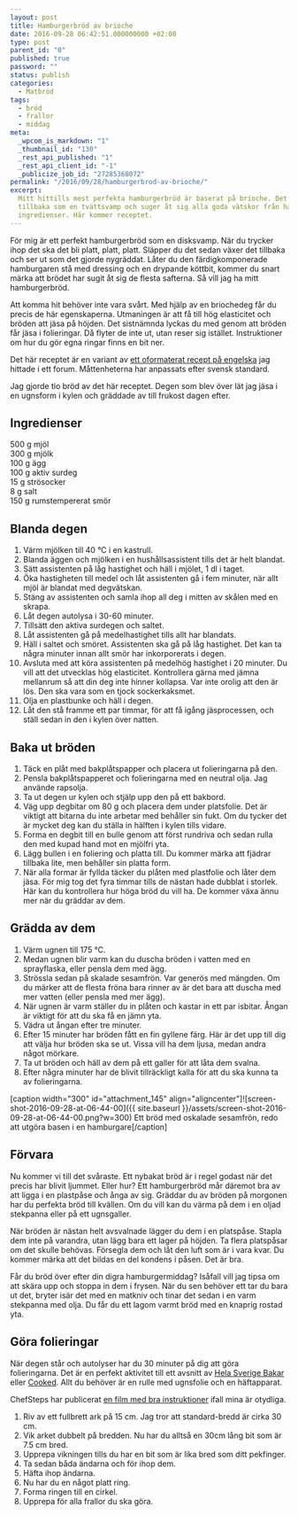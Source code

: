 ```yaml
---
layout: post
title: Hamburgerbröd av brioche
date: 2016-09-28 06:42:51.000000000 +02:00
type: post
parent_id: "0"
published: true
password: ""
status: publish
categories:
  - Matbröd
tags:
  - bröd
  - frallor
  - middag
meta:
  _wpcom_is_markdown: "1"
  _thumbnail_id: "130"
  _rest_api_published: "1"
  _rest_api_client_id: "-1"
  _publicize_job_id: "27285368072"
permalink: "/2016/09/28/hamburgerbrod-av-brioche/"
excerpt:
  Mitt hittills mest perfekta hamburgerbröd är baserat på brioche. Det fjädrar
  tillbaka som en tvättsvamp och suger åt sig alla goda vätskor från hamburgarens
  ingredienser. Här kommer receptet.
---
```


För mig är ett perfekt hamburgerbröd som en disksvamp. När du trycker ihop det ska det bli platt, platt, platt. Släpper du det sedan växer det tillbaka och ser ut som det gjorde nygräddat. Låter du den färdigkomponerade hamburgaren stå med dressing och en drypande köttbit, kommer du snart märka att brödet har sugit åt sig de flesta safterna. Så vill jag ha mitt hamburgerbröd.

Att komma hit behöver inte vara svårt. Med hjälp av en briochedeg får du precis de här egenskaperna. Utmaningen är att få till hög elasticitet och bröden att jäsa på höjden. Det sistnämnda lyckas du med genom att bröden får jäsa i folieringar. Då flyter de inte ut, utan reser sig istället. Instruktioner om hur du gör egna ringar finns en bit ner.

Det här receptet är en variant av [ett oformaterat recept på engelska](https://gist.github.com/gish/d12d719a15d1655394db4fe5cbd63a99) jag hittade i ett forum. Måttenheterna har anpassats efter svensk standard.

Jag gjorde tio bröd av det här receptet. Degen som blev över lät jag jäsa i en ugnsform i kylen och gräddade av till frukost dagen efter.

## Ingredienser

500 g mjöl  
300 g mjölk  
100 g ägg  
100 g aktiv surdeg  
15 g strösocker  
8 g salt  
150 g rumstempererat smör

## Blanda degen

1.  Värm mjölken till 40 °C i en kastrull.
2.  Blanda äggen och mjölken i en hushållsassistent tills det är helt blandat.
3.  Sätt assistenten på låg hastighet och häll i mjölet, 1 dl i taget.
4.  Öka hastigheten till medel och låt assistenten gå i fem minuter, när allt mjöl är blandat med degvätskan.
5.  Stäng av assistenten och samla ihop all deg i mitten av skålen med en skrapa.
6.  Låt degen autolysa i 30-60 minuter.
7.  Tillsätt den aktiva surdegen och saltet.
8.  Låt assistenten gå på medelhastighet tills allt har blandats.
9.  Häll i saltet och smöret. Assistenten ska gå på låg hastighet. Det kan ta några minuter innan allt smör har inkorporerats i degen.
10. Avsluta med att köra assistenten på medelhög hastighet i 20 minuter. Du vill att det utvecklas hög elasticitet. Kontrollera gärna med jämna mellanrum så att din deg inte hinner kollapsa. Var inte orolig att den är lös. Den ska vara som en tjock sockerkaksmet.
11. Olja en plastbunke och häll i degen.
12. Låt den stå framme ett par timmar, för att få igång jäsprocessen, och ställ sedan in den i kylen över natten.

## Baka ut bröden

1.  Täck en plåt med bakplåtspapper och placera ut folieringarna på den.
2.  Pensla bakplåtspapperet och folieringarna med en neutral olja. Jag använde rapsolja.
3.  Ta ut degen ur kylen och stjälp upp den på ett bakbord.
4.  Väg upp degbitar om 80 g och placera dem under platsfolie. Det är viktigt att bitarna du inte arbetar med behåller sin fukt. Om du tycker det är mycket deg kan du ställa in hälften i kylen tills vidare.
5.  Forma en degbit till en bulle genom att först rundriva och sedan rulla den med kupad hand mot en mjölfri yta.
6.  Lägg bullen i en foliering och platta till. Du kommer märka att fjädrar tillbaka lite, men behåller sin platta form.
7.  När alla formar är fyllda täcker du plåten med plastfolie och låter dem jäsa. För mig tog det fyra timmar tills de nästan hade dubblat i storlek. Här kan du kontrollera hur höga bröd du vill ha. De kommer växa ännu mer när du gräddar av dem.

## Grädda av dem

1.  Värm ugnen till 175 °C.
2.  Medan ugnen blir varm kan du duscha bröden i vatten med en sprayflaska, eller pensla dem med ägg.
3.  Strössla sedan på skalade sesamfrön. Var generös med mängden. Om du märker att de flesta fröna bara rinner av är det bara att duscha med mer vatten (eller pensla med mer ägg).
4.  När ugnen är varm ställer du in plåten och kastar in ett par isbitar. Ångan är viktigt för att du ska få en jämn yta.
5.  Vädra ut ångan efter tre minuter.
6.  Efter 15 minuter har bröden fått en fin gyllene färg. Här är det upp till dig att välja hur bröden ska se ut. Vissa vill ha dem ljusa, medan andra något mörkare.
7.  Ta ut bröden och häll av dem på ett galler för att låta dem svalna.
8.  Efter några minuter har de blivit tillräckligt kalla för att du ska kunna ta av folieringarna.

[caption width="300" id="attachment_145" align="aligncenter"]![screen-shot-2016-09-28-at-06-44-00]({{ site.baseurl }}/assets/screen-shot-2016-09-28-at-06-44-00.png?w=300) Ett bröd med oskalade sesamfrön, redo att utgöra basen i en hamburgare[/caption]

## Förvara

Nu kommer vi till det svåraste. Ett nybakat bröd är i regel godast när det precis har blivit ljummet. Eller hur? Ett hamburgerbröd mår däremot bra av att ligga i en plastpåse och ånga av sig. Gräddar du av bröden på morgonen har du perfekta bröd till kvällen. Om du vill kan du värma på dem i en oljad stekpanna eller på ett ugnsgaller.

När bröden är nästan helt avsvalnade lägger du dem i en platspåse. Stapla dem inte på varandra, utan lägg bara ett lager på höjden. Ta flera platspåsar om det skulle behövas. Försegla dem och låt den luft som är i vara kvar. Du kommer märka att det bildas en del kondens i påsen. Det är bra.

Får du bröd över efter din digra hamburgermiddag? Isåfall vill jag tipsa om att skära upp och stoppa in dem i frysen. När du sen behöver ett tar du bara ut det, bryter isär det med en matkniv och tinar det sedan i en varm stekpanna med olja. Du får du ett lagom varmt bröd med en knaprig rostad yta.

## Göra folieringar

När degen står och autolyser har du 30 minuter på dig att göra folieringarna. Det är en perfekt aktivitet till ett avsnitt av [Hela Sverige Bakar](http://www.tv4.se/hela-sverige-bakar/) eller [Cooked](https://www.netflix.com/se-en/title/80022456). Allt du behöver är en rulle med ugnsfolie och en häftapparat.

ChefSteps har publicerat [en film med bra instruktioner](https://www.youtube.com/watch?v=1xvTAeA3MXM) ifall mina är otydliga.

1.  Riv av ett fullbrett ark på 15 cm. Jag tror att standard-bredd är cirka 30 cm.
2.  Vik arket dubbelt på bredden. Nu har du alltså en 30cm lång bit som är 7.5 cm bred.
3.  Upprepa vikningen tills du har en bit som är lika bred som ditt pekfinger.
4.  Ta sedan båda ändarna och för ihop dem.
5.  Häfta ihop ändarna.
6.  Nu har du en något platt ring.
7.  Forma ringen till en cirkel.
8.  Upprepa för alla frallor du ska göra.
